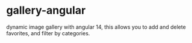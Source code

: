 # gallery-angular
dynamic image gallery with angular 14, this allows you to add and delete favorites, and filter by categories. 

